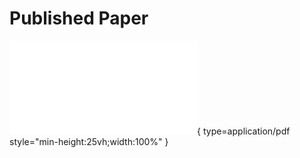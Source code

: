 # Published Paper

![SBRC](papers/sbrc.pdf){ type=application/pdf style="min-height:25vh;width:100%" }